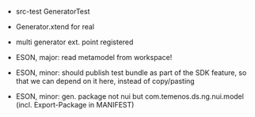 
* src-test GeneratorTest

* Generator.xtend for real

* multi generator ext. point registered



* ESON, major: read metamodel from workspace!

* ESON, minor: should publish test bundle as part of the SDK feature, so that we can depend on it here, instead of copy/pasting
 
* ESON, minor: gen. package not nui but com.temenos.ds.ng.nui.model (incl. Export-Package in MANIFEST)
